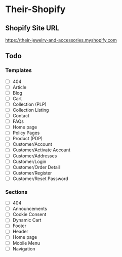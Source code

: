 # Their-Shopify

## Shopify Site URL
https://their-jewelry-and-accessories.myshopify.com

## Todo
### Templates
- [ ] 404
- [ ] Article
- [ ] Blog
- [ ] Cart
- [ ] Collection (PLP)
- [ ] Collection Listing
- [ ] Contact
- [ ] FAQs
- [ ] Home page
- [ ] Policy Pages
- [ ] Product (PDP)
- [ ] Customer/Account
- [ ] Customer/Activate Account
- [ ] Customer/Addresses
- [ ] Customer/Login
- [ ] Customer/Order Detail
- [ ] Customer/Register
- [ ] Customer/Reset Password

### Sections
- [ ] 404
- [ ] Announcements
- [ ] Cookie Consent
- [ ] Dynamic Cart
- [ ] Footer
- [ ] Header
- [ ] Home page
- [ ] Mobile Menu
- [ ] Navigation
